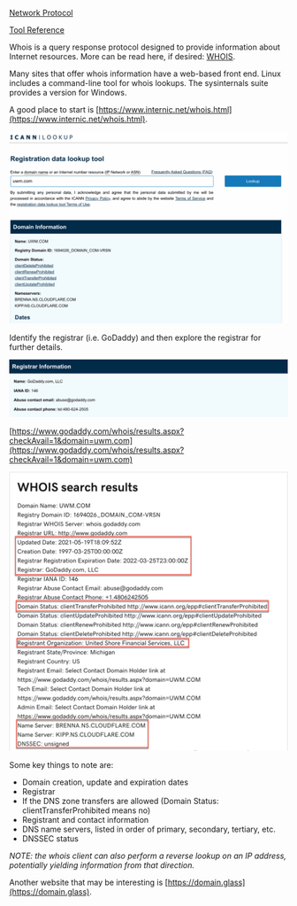 [Network Protocol](../../../../Reference/Networking/Protocols/WHOIS.md)

[Tool Reference](../../../../Tools/whois.md)

Whois is a query response protocol designed to provide information about Internet resources. More can be read here, if desired: [WHOIS](onenote:..\..\Reference\Networking\Network%20Services.one#WHOIS&section-id={8857C1D5-8E70-4DC6-BFC7-16906413F6BF}&page-id={86DA0B0F-97D9-424A-93CC-028045069CFC}&end&base-path=https://d.docs.live.net/8df27f53ca2bb86f/Documents/Penetration%20Testing%20Notes).

Many sites that offer whois information have a web-based front end. Linux includes a command-line tool for whois lookups. The sysinternals suite provides a version for Windows.

A good place to start is [https://www.internic.net/whois.html](https://www.internic.net/whois.html).

![](../../../../_attachments/whois-2.png)

Identify the registrar (i.e. GoDaddy) and then explore the registrar for further details.

![](../../../../_attachments/whois-3.png)

[https://www.godaddy.com/whois/results.aspx?checkAvail=1&domain=uwm.com](https://www.godaddy.com/whois/results.aspx?checkAvail=1&domain=uwm.com)

![](../../../../_attachments/whois-4.png)

Some key things to note are:

- Domain creation, update and expiration dates
- Registrar
- If the DNS zone transfers are allowed (Domain Status: clientTransferProhibited means no)
- Registrant and contact information
- DNS name servers, listed in order of primary, secondary, tertiary, etc.
- DNSSEC status

*NOTE: the whois client can also perform a reverse lookup on an IP address, potentially yielding information from that direction.*

Another website that may be interesting is [https://domain.glass](https://domain.glass).